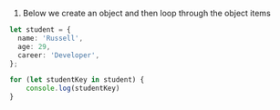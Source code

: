 1. Below we create an object and then loop through the object items

```ts
let student = {
  name: 'Russell',
  age: 29,
  career: 'Developer',
};

for (let studentKey in student) {
    console.log(studentKey)
}
```

